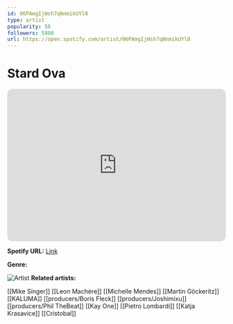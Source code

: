 ```yaml
---
id: 06PAmgIjWsh7qNnmikUYl0
type: artist
popularity: 56
followers: 5808
url: https://open.spotify.com/artist/06PAmgIjWsh7qNnmikUYl0
---
```

# Stard Ova

<iframe style="border-radius:12px" src="https://open.spotify.com/embed/artist/06PAmgIjWsh7qNnmikUYl0" width="100%" height="352" frameBorder="0" allowfullscreen="" allow="autoplay; clipboard-write; encrypted-media; fullscreen; picture-in-picture" loading="lazy"></iframe>

**Spotify URL:** [Link](https://open.spotify.com/artist/06PAmgIjWsh7qNnmikUYl0)

**Genre:** 

![Artist](https://i.scdn.co/image/ab6761610000e5ebe5025e111f5489784db7e28b)
**Related artists:**

[[Mike Singer]]
[[Leon Machère]]
[[Michelle Mendes]]
[[Martin Göckeritz]]
[[KALUMA]]
[[producers/Boris Fleck]]
[[producers/Joshimixu]]
[[producers/Phil TheBeat]]
[[Kay One]]
[[Pietro Lombardi]]
[[Katja Krasavice]]
[[Cristobal]]
